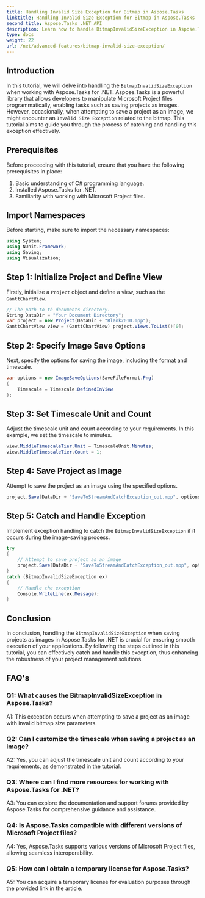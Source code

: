 ```yaml
---
title: Handling Invalid Size Exception for Bitmap in Aspose.Tasks
linktitle: Handling Invalid Size Exception for Bitmap in Aspose.Tasks
second_title: Aspose.Tasks .NET API
description: Learn how to handle BitmapInvalidSizeException in Aspose.Tasks for .NET when saving projects as images. Comprehensive tutorial with step-by-step guidance.
type: docs
weight: 22
url: /net/advanced-features/bitmap-invalid-size-exception/
---
```

## Introduction

In this tutorial, we will delve into handling the `BitmapInvalidSizeException` when working with Aspose.Tasks for .NET. Aspose.Tasks is a powerful library that allows developers to manipulate Microsoft Project files programmatically, enabling tasks such as saving projects as images. However, occasionally, when attempting to save a project as an image, we might encounter an `Invalid Size Exception` related to the bitmap. This tutorial aims to guide you through the process of catching and handling this exception effectively.

## Prerequisites

Before proceeding with this tutorial, ensure that you have the following prerequisites in place:
1. Basic understanding of C# programming language.
2. Installed Aspose.Tasks for .NET.
3. Familiarity with working with Microsoft Project files.

## Import Namespaces

Before starting, make sure to import the necessary namespaces:
```csharp
using System;
using NUnit.Framework;
using Saving;
using Visualization;

```

## Step 1: Initialize Project and Define View

Firstly, initialize a `Project` object and define a view, such as the `GanttChartView`.

```csharp
// The path to th documents directory.
String DataDir = "Your Document Directory";
var project = new Project(DataDir + "Blank2010.mpp");
GanttChartView view = (GanttChartView) project.Views.ToList()[0];
```

## Step 2: Specify Image Save Options

Next, specify the options for saving the image, including the format and timescale.

```csharp
var options = new ImageSaveOptions(SaveFileFormat.Png)
{
    Timescale = Timescale.DefinedInView
};
```

## Step 3: Set Timescale Unit and Count

Adjust the timescale unit and count according to your requirements. In this example, we set the timescale to minutes.

```csharp
view.MiddleTimescaleTier.Unit = TimescaleUnit.Minutes;
view.MiddleTimescaleTier.Count = 1;
```

## Step 4: Save Project as Image

Attempt to save the project as an image using the specified options.

```csharp
project.Save(DataDir + "SaveToStreamAndCatchException_out.mpp", options);
```

## Step 5: Catch and Handle Exception

Implement exception handling to catch the `BitmapInvalidSizeException` if it occurs during the image-saving process.

```csharp
try
{
    // Attempt to save project as an image
    project.Save(DataDir + "SaveToStreamAndCatchException_out.mpp", options);
}
catch (BitmapInvalidSizeException ex)
{
    // Handle the exception
    Console.WriteLine(ex.Message);
}
```

## Conclusion

In conclusion, handling the `BitmapInvalidSizeException` when saving projects as images in Aspose.Tasks for .NET is crucial for ensuring smooth execution of your applications. By following the steps outlined in this tutorial, you can effectively catch and handle this exception, thus enhancing the robustness of your project management solutions.

## FAQ's

### Q1: What causes the BitmapInvalidSizeException in Aspose.Tasks?

A1: This exception occurs when attempting to save a project as an image with invalid bitmap size parameters.

### Q2: Can I customize the timescale when saving a project as an image?

A2: Yes, you can adjust the timescale unit and count according to your requirements, as demonstrated in the tutorial.

### Q3: Where can I find more resources for working with Aspose.Tasks for .NET?

A3: You can explore the documentation and support forums provided by Aspose.Tasks for comprehensive guidance and assistance.

### Q4: Is Aspose.Tasks compatible with different versions of Microsoft Project files?

A4: Yes, Aspose.Tasks supports various versions of Microsoft Project files, allowing seamless interoperability.

### Q5: How can I obtain a temporary license for Aspose.Tasks?

A5: You can acquire a temporary license for evaluation purposes through the provided link in the article.
